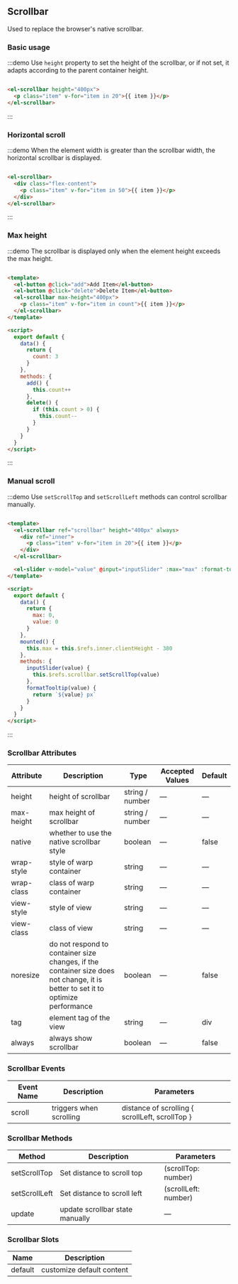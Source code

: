 ## Scrollbar

Used to replace the browser's native scrollbar.

### Basic usage

:::demo Use `height` property to set the height of the scrollbar, or if not set, it adapts according to the parent container height.

```html

<el-scrollbar height="400px">
  <p class="item" v-for="item in 20">{{ item }}</p>
</el-scrollbar>
```

:::

### Horizontal scroll

:::demo When the element width is greater than the scrollbar width, the horizontal scrollbar is displayed.

```html

<el-scrollbar>
  <div class="flex-content">
    <p class="item" v-for="item in 50">{{ item }}</p>
  </div>
</el-scrollbar>
```

:::

### Max height

:::demo The scrollbar is displayed only when the element height exceeds the max height.

```html

<template>
  <el-button @click="add">Add Item</el-button>
  <el-button @click="delete">Delete Item</el-button>
  <el-scrollbar max-height="400px">
    <p class="item" v-for="item in count">{{ item }}</p>
  </el-scrollbar>
</template>

<script>
  export default {
    data() {
      return {
        count: 3
      }
    },
    methods: {
      add() {
        this.count++
      },
      delete() {
        if (this.count > 0) {
          this.count--
        }
      }
    }
  }
</script>
```

:::

### Manual scroll

:::demo Use `setScrollTop` and `setScrollLeft` methods can control scrollbar manually.

```html

<template>
  <el-scrollbar ref="scrollbar" height="400px" always>
    <div ref="inner">
      <p class="item" v-for="item in 20">{{ item }}</p>
    </div>
  </el-scrollbar>

  <el-slider v-model="value" @input="inputSlider" :max="max" :format-tooltip="formatTooltip"></el-slider>
</template>

<script>
  export default {
    data() {
      return {
        max: 0,
        value: 0
      }
    },
    mounted() {
      this.max = this.$refs.inner.clientHeight - 380
    },
    methods: {
      inputSlider(value) {
        this.$refs.scrollbar.setScrollTop(value)
      },
      formatTooltip(value) {
        return `${value} px`
      }
    }
  }
</script>
```

:::

### Scrollbar Attributes

| Attribute       | Description        | Type        | Accepted Values        | Default   |
|-------------  |---------------- |---------------- |---------------------- |-------- |
| height          | height of scrollbar         | string / number  |          —             |    —     |
| max-height          | max height of scrollbar         | string / number  |          —             |    —     |
| native          | whether to use the native scrollbar style         | boolean  |          —             |    false     |
| wrap-style    | style of warp container  | string | — |    —  |
| wrap-class  |class of warp container    | string  |    —  |  — |
| view-style  | style of view    | string  |    —  |  — |
| view-class  | class of view    | string  |    —  |  — |
| noresize  | do not respond to container size changes, if the container size does not change, it is better to set it to optimize performance    | boolean  |    —  |  false |
| tag  | element tag of the view    | string  |    —  |  div |
| always  | always show scrollbar    | boolean  |    —  |  false |

### Scrollbar Events

| Event Name | Description | Parameters |
|---------- |-------- |---------- |
| scroll | triggers when scrolling | distance of scrolling { scrollLeft, scrollTop }|

### Scrollbar Methods

| Method | Description | Parameters |
| ---- | ---- | ---- |
| setScrollTop | Set distance to scroll top | (scrollTop: number) |
| setScrollLeft | Set distance to scroll left | (scrollLeft: number) |
| update | update scrollbar state manually | — |

### Scrollbar Slots
| Name | Description |
| ------ | -------- |
| default | customize default content |
